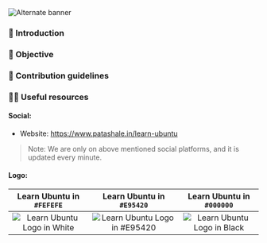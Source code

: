 <picture>
  <source media="(prefers-color-scheme: dark)" srcset="https://github.com/patashale/learn-ubuntu/assets/68323012/b274ec10-0906-4c68-ab59-feb0d1c633da">
  <source media="(prefers-color-scheme: light)" srcset="https://github.com/patashale/learn-ubuntu/assets/68323012/b274ec10-0906-4c68-ab59-feb0d1c633da">
  <img alt="Alternate banner" src="https://github.com/patashale/learn-ubuntu/assets/68323012/b274ec10-0906-4c68-ab59-feb0d1c633da">
</picture>

### 👋 Introduction



### 🎯 Objective



### 🌈 Contribution guidelines



### 👩‍💻 Useful resources

#### Social:
  - Website: https://www.patashale.in/learn-ubuntu

> Note: We are only on above mentioned social platforms, and it is updated every minute.

#### Logo:

   Learn Ubuntu in `#FEFEFE` | Learn Ubuntu in `#E95420` | Learn Ubuntu in `#000000`
  :-------------------------:|:-------------------------:|:-------------------------:
 ![Learn Ubuntu Logo in White](https://github.com/patashale/learn-ubuntu/assets/68323012/949a2882-abb9-478e-aebc-b23e33a07985) | ![Learn Ubuntu Logo in #E95420](https://github.com/patashale/learn-ubuntu/assets/68323012/93e90486-d6e5-4691-a1e9-62b1ec07a3ad) | ![Learn Ubuntu Logo in Black](https://github.com/patashale/learn-ubuntu/assets/68323012/bf1924a5-0ba0-456c-a170-bd8797c879b6)
